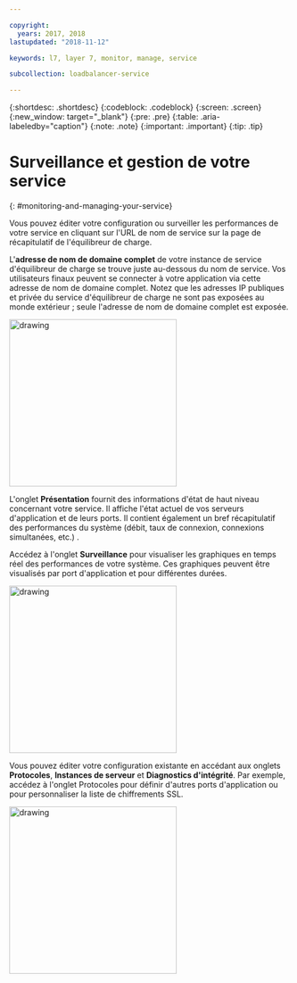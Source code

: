 ```yaml
---

copyright:
  years: 2017, 2018
lastupdated: "2018-11-12"

keywords: l7, layer 7, monitor, manage, service

subcollection: loadbalancer-service

---
```


{:shortdesc: .shortdesc}
{:codeblock: .codeblock}
{:screen: .screen}
{:new_window: target="_blank"}
{:pre: .pre}
{:table: .aria-labeledby="caption"}
{:note: .note}
{:important: .important}
{:tip: .tip}

# Surveillance et gestion de votre service
{: #monitoring-and-managing-your-service}

Vous pouvez éditer votre configuration ou surveiller les performances de votre service en cliquant sur l'URL de nom de service sur la page de récapitulatif de l'équilibreur de charge.

L'**adresse de nom de domaine complet** de votre instance de service d'équilibreur de charge se trouve juste au-dessous du nom de service. Vos utilisateurs finaux peuvent se connecter à votre application via cette adresse de nom de domaine complet. Notez que les adresses IP publiques et privée du service d'équilibreur de charge ne sont pas exposées au monde extérieur ; seule l'adresse de nom de domaine complet est exposée.

<img src="images/fqdn-address.png" alt="drawing" style="width: 300px;"/>

L'onglet **Présentation** fournit des informations d'état de haut niveau concernant votre service. Il affiche l'état actuel de vos serveurs d'application et de leurs ports. Il contient également un bref récapitulatif des performances du système (débit, taux de connexion, connexions simultanées, etc.) .

Accédez à l'onglet **Surveillance** pour visualiser les graphiques en temps réel des performances de votre système. Ces graphiques peuvent être visualisés par port d'application et pour différentes durées.

<img src="images/monitor-lb.png" alt="drawing" style="width: 300px;"/>

Vous pouvez éditer votre configuration existante en accédant aux onglets **Protocoles**, **Instances de serveur** et **Diagnostics d'intégrité**. Par exemple, accédez à l'onglet Protocoles pour définir d'autres ports d'application ou pour personnaliser la liste de chiffrements SSL.

<img src="images/protocols-monitor.png" alt="drawing" style="width: 300px;"/>
